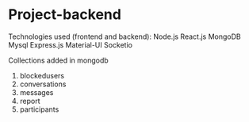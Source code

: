 # Project-backend


Technologies used (frontend and backend):
Node.js
React.js
MongoDB
Mysql
Express.js
Material-UI
Socketio

Collections added in mongodb
1. blockedusers
2. conversations
3. messages
4. report
5. participants
